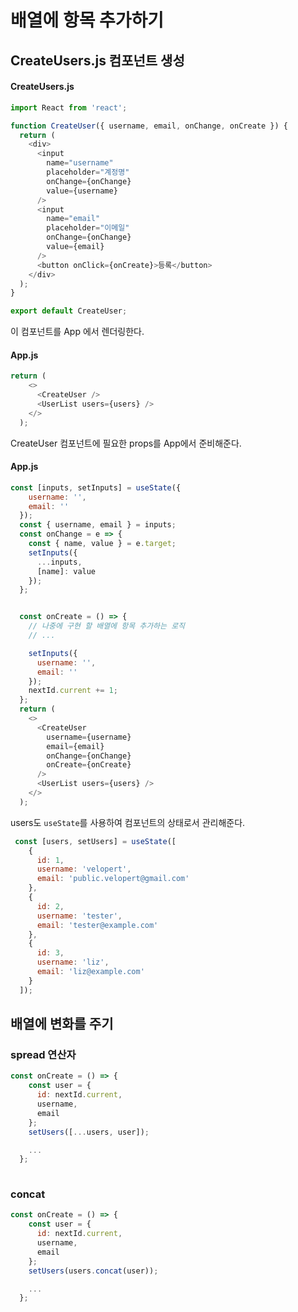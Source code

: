 # 배열에 항목 추가하기

## CreateUsers.js 컴포넌트 생성

#### CreateUsers.js

```javascript
import React from 'react';

function CreateUser({ username, email, onChange, onCreate }) {
  return (
    <div>
      <input
        name="username"
        placeholder="계정명"
        onChange={onChange}
        value={username}
      />
      <input
        name="email"
        placeholder="이메일"
        onChange={onChange}
        value={email}
      />
      <button onClick={onCreate}>등록</button>
    </div>
  );
}

export default CreateUser;
```

이 컴포넌트를 App 에서 렌더링한다.

#### App.js

```javascript
return (
    <>
      <CreateUser />
      <UserList users={users} />
    </>
  );
```

CreateUser 컴포넌트에 필요한 props를 App에서 준비해준다.

#### App.js

```javascript
const [inputs, setInputs] = useState({
    username: '',
    email: ''
  });
  const { username, email } = inputs;
  const onChange = e => {
    const { name, value } = e.target;
    setInputs({
      ...inputs,
      [name]: value
    });
  };


  const onCreate = () => {
    // 나중에 구현 할 배열에 항목 추가하는 로직
    // ...

    setInputs({
      username: '',
      email: ''
    });
    nextId.current += 1;
  };
  return (
    <>
      <CreateUser
        username={username}
        email={email}
        onChange={onChange}
        onCreate={onCreate}
      />
      <UserList users={users} />
    </>
  );
```

users도 `useState`를 사용하여 컴포넌트의 상태로서 관리해준다.

```javascript
 const [users, setUsers] = useState([
    {
      id: 1,
      username: 'velopert',
      email: 'public.velopert@gmail.com'
    },
    {
      id: 2,
      username: 'tester',
      email: 'tester@example.com'
    },
    {
      id: 3,
      username: 'liz',
      email: 'liz@example.com'
    }
  ]);
```

## 배열에 변화를 주기

### spread 연산자

```javascript
const onCreate = () => {
    const user = {
      id: nextId.current,
      username,
      email
    };
    setUsers([...users, user]);

    ...
  };
 
```

### concat

```javascript
const onCreate = () => {
    const user = {
      id: nextId.current,
      username,
      email
    };
    setUsers(users.concat(user));

    ...
  };
```
